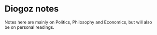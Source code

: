 # Diogoz notes
Notes here are mainly on Politics, Philosophy and Economics, but will also be on personal readings.
